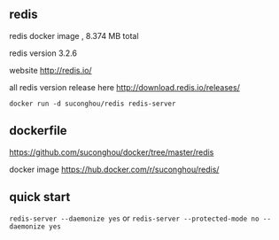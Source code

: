 ## redis

redis docker image , 8.374 MB total

redis version 3.2.6

website http://redis.io/

all redis version release here http://download.redis.io/releases/


```
docker run -d suconghou/redis redis-server
```


## dockerfile

https://github.com/suconghou/docker/tree/master/redis


docker image  https://hub.docker.com/r/suconghou/redis/

## quick start

`redis-server --daemonize yes`
or
`redis-server --protected-mode no --daemonize yes`
